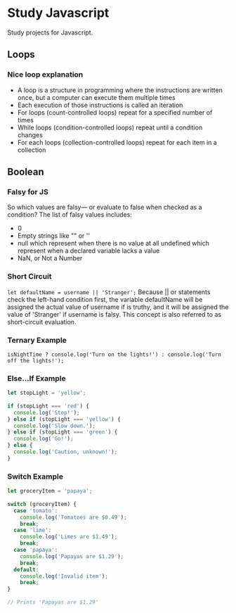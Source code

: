 # Study Javascript

Study projects for Javascript.

## Loops

### Nice loop explanation

- A loop is a structure in programming where the instructions are written once, but a computer can execute them multiple times
- Each execution of those instructions is called an iteration
- For loops (count-controlled loops) repeat for a specified number of times
- While loops (condition-controlled loops) repeat until a condition changes
- For each loops (collection-controlled loops) repeat for each item in a collection

## Boolean

### Falsy for JS

So which values are falsy— or evaluate to false when checked as a condition? The list of falsy values includes:

- 0
- Empty strings like "" or ''
- null which represent when there is no value at all
undefined which represent when a declared variable lacks a value
- NaN, or Not a Number

### Short Circuit

`let defaultName = username || 'Stranger';`
Because || or statements check the left-hand condition first, the variable defaultName will be assigned the actual value of username if is truthy, and it will be assigned the value of 'Stranger' if username is falsy. This concept is also referred to as short-circuit evaluation.

### Ternary Example
`isNightTime ? console.log('Turn on the lights!') : console.log('Turn off the lights!');`

### Else...If Example
```Javascript
let stopLight = 'yellow';
 
if (stopLight === 'red') {
  console.log('Stop!');
} else if (stopLight === 'yellow') {
  console.log('Slow down.');
} else if (stopLight === 'green') {
  console.log('Go!');
} else {
  console.log('Caution, unknown!');
}
```

### Switch Example
```Javascript
let groceryItem = 'papaya';
 
switch (groceryItem) {
  case 'tomato':
    console.log('Tomatoes are $0.49');
    break;
  case 'lime':
    console.log('Limes are $1.49');
    break;
  case 'papaya':
    console.log('Papayas are $1.29');
    break;
  default:
    console.log('Invalid item');
    break;
}
 
// Prints 'Papayas are $1.29'
```